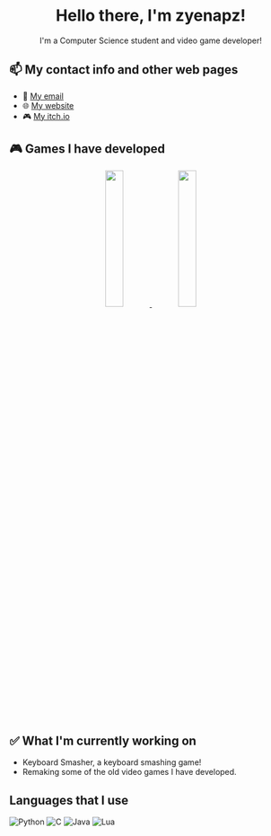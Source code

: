 <h1 align="center">
  Hello there, I'm zyenapz!
</h1>
<p align="center">
  I'm a Computer Science student and video game developer!
</p>

## 📫 My contact info and other web pages
- 📧 <a href="mailto:zyenapz@gmail.com">My email</a>
- 🌐 <a href="zyenapz.github.io">My website</a>
- 🎮 <a href="zyenapz.itch.io">My itch.io</a>

## 🎮 Games I have developed
<p align="center">
  <a href="https://github.com/zyenapz/Star-Fighter">
    <img src="https://img.itch.zone/aW1nLzQ3Mzc0OTUucG5n/315x250%23c/M2x8Gm.png" width="25%">
  </a>
  <a href="https://github.com/zyenapz/Yukon-Escape">
    <img src="https://img.itch.zone/aW1nLzQ4MjIxMTYucG5n/315x250%23c/9HcwP9.png" width="25%">
  </a>
</p> 

## ✅ What I'm currently working on
- Keyboard Smasher, a keyboard smashing game!
- Remaking some of the old video games I have developed.

## Languages that I use
<p>
  <img alt="Python" src="https://img.shields.io/badge/-Python-yellow?style=for-the-badge&logo=python" />
  <img alt="C" src="https://img.shields.io/badge/-C-yellow?style=for-the-badge&logo=c" />
  <img alt="Java" src="https://img.shields.io/badge/-Java-red?style=for-the-badge&logo=java" />
  <img alt="Lua" src="https://img.shields.io/badge/-Lua-green?style=for-the-badge&logo=lua" />
</p>
<!--
**zyenapz/zyenapz** is a ✨ _special_ ✨ repository because its `README.md` (this file) appears on your GitHub profile.

Here are some ideas to get you started:

- 🔭 I’m currently working on ...
- 🌱 I’m currently learning ...
- 👯 I’m looking to collaborate on ...
- 🤔 I’m looking for help with ...
- 💬 Ask me about ...
- 📫 How to reach me: ...
- 😄 Pronouns: ...
- ⚡ Fun fact: ...
-->
